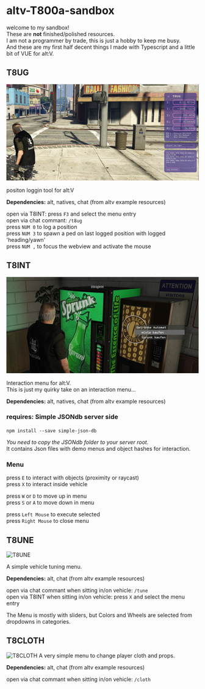 # altv-T800a-sandbox
welcome to my sandbox! \
These are **not** finished/polished resources. \
I am not a programmer by trade, this is just a hobby to keep me busy. \
And these are my first half decent things I made with Typescript and a little bit of VUE for alt:V.


## T8UG
![T8UG](img/img_t8ug.png?raw=true "pos logging tool")

positon loggin tool for alt:V

**Dependencies:** alt, natives, chat (from altv example resources)

open via T8INT: press ```F3``` and select the menu entry \
open via chat commant: ```/t8ug```\
press ```NUM 0``` to log a position \
press ```NUM 3``` to spawn a ped on last logged position with logged 'heading/yawn' \
press ```NUM ,``` to focus the webview and activate the mouse


## T8INT
![T8INT](img/img_t8int.png?raw=true "interaction menu")

Interaction menu for alt:V. \
This is just my quirky take on an interaction menu...

**Dependencies:** alt, natives, chat (from altv example resources)

### requires: Simple JSONdb server side
```npm install --save simple-json-db```

*You need to copy the JSONdb folder to your server root.* \
It contains Json files with demo menus and object hashes for interaction.

### Menu
press ```E``` to interact with objects (proximity or raycast) \
press ```X``` to interact inside vehicle

press ```W``` or ```D``` to move up in menu \
press ```S``` or ```A``` to move down in menu

press ```Left Mouse``` to execute selected \
press ```Right Mouse``` to close menu


## T8UNE
![T8UNE](img/img_t8une.png?raw=true "vehicle tuning menu")

A simple vehicle tuning menu.

**Dependencies:** alt, chat (from altv example resources)

open via chat commant when sitting in/on vehicle: ```/tune``` \
open via T8INT when sitting in/on vehicle: press ```X``` and select the menu entry

The Menu is mostly with sliders, but Colors and Wheels are selected from dropdowns in categories.

## T8CLOTH
![T8CLOTH](img/img_t8cloth.png?raw=true "player cloth and props menu")
A very simple menu to change player cloth and props.

**Dependencies:** alt, chat (from altv example resources)

open via chat commant when sitting in/on vehicle: ```/cloth```
